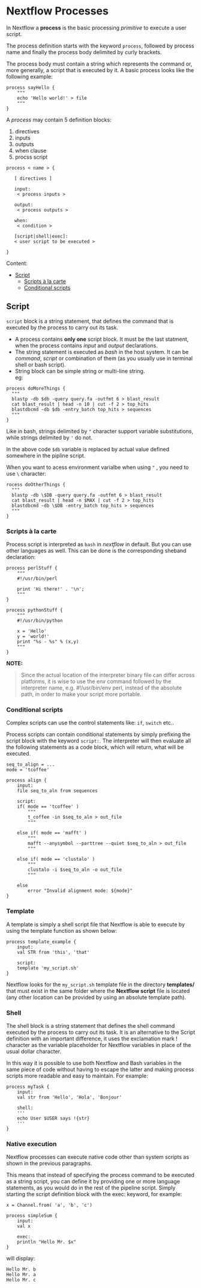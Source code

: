 # Nextflow Processes  

In Nextflow a **process** is the basic processing *primitive* to execute a user script.  

The process definition starts with the keyword `process`, followed by process name and finally the process body delimited by curly brackets.  

The process body must contain a string which represents the command or, more generally, a script that is executed by it. A basic process looks like the following example:  

``` 
process sayHello {
    """
    echo 'Hello world!' > file
    """
}
``` 

A *process* may contain 5 definition blocks:  
1.  directives  
2.  inputs  
3.  outputs  
4.  when clause  
5.  procss script   

```  
process < name > {

   [ directives ]

   input:
    < process inputs >

   output:
    < process outputs >

   when:
    < condition >

   [script|shell|exec]:
   < user script to be executed >

}
```  

Content:   
*  [Script](#script)  
   *  [Scripts à la carte](#scripts-à-la-carte)
   *  [Conditional scripts](#conditional-scripts)

## Script  
`script` block is a string statement, that defines the command that is executed by the process to carry out its task.  

* A process contains **only one** script block. It must be the last statment, when the process contains *input* and *output* declarations.  
* The string statement is executed as *bash* in the host system. It can be *command*, *script* or combination of them (as you usually use in terminal shell or bash script).  
* String block can be simple string or multi-line string.  
eg:  
```  
process doMoreThings {
  """
  blastp -db $db -query query.fa -outfmt 6 > blast_result
  cat blast_result | head -n 10 | cut -f 2 > top_hits
  blastdbcmd -db $db -entry_batch top_hits > sequences
  """
}
```  

Like in bash, strings delimited by `"` character support variable substitutions, while strings delimited by `'` do not.  

In the above code `$db` variable is replaced by actual value defined somewhere in the pipline script.   

When you want to acess environment varialbe when using `"` , you need to use `\` character:  
```  
rocess doOtherThings {
  """
  blastp -db \$DB -query query.fa -outfmt 6 > blast_result
  cat blast_result | head -n $MAX | cut -f 2 > top_hits
  blastdbcmd -db \$DB -entry_batch top_hits > sequences
  """
}
```  

### Scripts à la carte  

Process script is interpreted as `bash` in *nextflow* in default. But you can use other languages as well. This can be done is the corresponding sheband declaration:   

  
```
process perlStuff {
    """
    #!/usr/bin/perl

    print 'Hi there!' . '\n';
    """
}

process pythonStuff {
    """
    #!/usr/bin/python

    x = 'Hello'
    y = 'world!'
    print "%s - %s" % (x,y)
    """
}
```   

**NOTE:**
> Since the actual location of the interpreter binary file can differ across platforms, it is wise to use the env command followed by the interpreter name, e.g. #!/usr/bin/env perl, instead of the absolute path, in order to make your script more portable.  


### Conditional scripts  
Complex scripts can use the control statements like: `if`, `switch` etc..  

Process scripts can contain conditional statements by simply prefixing the script block with the keyword `script:`. The interpreter will then evaluate all the following statements as a code block, which will return, what will be executed.   

```
seq_to_align = ...
mode = 'tcoffee'

process align {
    input:
    file seq_to_aln from sequences

    script:
    if( mode == 'tcoffee' )
        """
        t_coffee -in $seq_to_aln > out_file
        """

    else if( mode == 'mafft' )
        """
        mafft --anysymbol --parttree --quiet $seq_to_aln > out_file
        """

    else if( mode == 'clustalo' )
        """
        clustalo -i $seq_to_aln -o out_file
        """

    else
        error "Invalid alignment mode: ${mode}"
}
```   


### Template  
A template is simply a shell script file that Nextflow is able to execute by using the template function as shown below:  


```
process template_example {
    input:
    val STR from 'this', 'that'

    script:
    template 'my_script.sh'
}
```   

Nextflow looks for the `my_script.sh` template file in the directory **templates/** that must exist in the same folder where the **Nextflow script** file is located (any other location can be provided by using an absolute template path).  


### Shell  
The shell block is a string statement that defines the shell command executed by the process to carry out its task. It is an alternative to the Script definition with an important difference, it uses the exclamation mark ! character as the variable placeholder for Nextflow variables in place of the usual dollar character.

In this way it is possible to use both Nextflow and Bash variables in the same piece of code without having to escape the latter and making process scripts more readable and easy to maintain. For example:  

``` 
process myTask {
    input:
    val str from 'Hello', 'Hola', 'Bonjour'

    shell:
    '''
    echo User $USER says !{str}
    '''
}
```  

### Native execution  
Nextflow processes can execute native code other than system scripts as shown in the previous paragraphs.

This means that instead of specifying the process command to be executed as a string script, you can define it by providing one or more language statements, as you would do in the rest of the pipeline script. Simply starting the script definition block with the exec: keyword, for example:  

```
x = Channel.from( 'a', 'b', 'c')

process simpleSum {
    input:
    val x

    exec:
    println "Hello Mr. $x"
}

```  

will display:
```
Hello Mr. b
Hello Mr. a
Hello Mr. c
```


